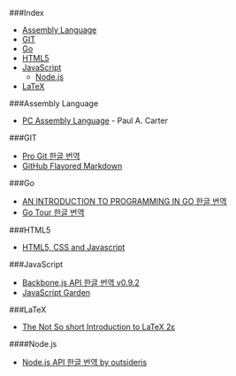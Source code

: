 ###Index
* [Assembly Language](#assembly-language)
* [GIT](#git)
* [Go](#go)
* [HTML5](#html5)
* [JavaScript](#javascript)
    * [Node.js](#nodejs)
* [LaTeX](#latex)


###Assembly Language
* [PC Assembly Language](http://drpaulcarter.com/pcasm/) - Paul A. Carter


###GIT
* [Pro Git 한글 번역](http://git-scm.com/book/ko/)
* [GitHub Flavored Markdown](https://help.github.com/articles/github-flavored-markdown)


###Go
* [AN INTRODUCTION TO PROGRAMMING IN GO 한글 번역](http://www.codingnuri.com/golang-book/index.html)
* [Go Tour 한글 번역](http://go-tour-kr.appspot.com)


###HTML5
* [HTML5, CSS and Javascript](http://fromyou.tistory.com/581)


###JavaScript
* [Backbone.js API 한글 번역 v0.9.2](http://iwidgets.kr/document/backbonejs.html)
* [JavaScript Garden](http://bonsaiden.github.io/JavaScript-Garden/ko)


###LaTeX
* [The Not So short Introduction to LaTeX 2ε](http://www.ctan.org/tex-archive/info/lshort/korean)


####Node.js
* [Node.js API 한글 번역 by outsideris](http://nodejs.sideeffect.kr/docs/)
